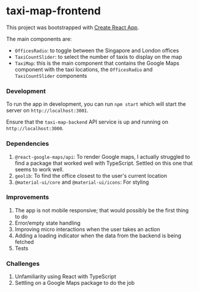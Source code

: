 # taxi-map-frontend
This project was bootstrapped with [Create React App](https://github.com/facebook/create-react-app).

The main components are:
- `OfficesRadio`: to toggle between the Singapore and London offices
- `TaxiCountSlider`: to select the number of taxis to display on the map
- `TaxiMap`: this is the main component that contains the Google Maps component with the taxi locations, the `OfficesRadio` and `TaxiCountSlider` components

### Development
To run the app in development, you can run `npm start` which will start the server on `http://localhost:3001`.

Ensure that the `taxi-map-backend` API service is up and running on `http://localhost:3000`.


### Dependencies
1. `@react-google-maps/api`: To render Google maps, I actually struggled to find a package that worked well with TypeScript. Settled on this one that seems to work well.
2. `geolib`: To find the office closest to the user's current location
3. `@material-ui/core` and `@material-ui/icons`: For styling


### Improvements
1. The app is not mobile responsive; that would possibly be the first thing to do
2. Error/empty state handling
3. Improving micro interactions when the user takes an action
4. Adding a loading indicator when the data from the backend is being fetched
5. Tests

### Challenges
1. Unfamiliarity using React with TypeScript
2. Settling on a Google Maps package to do the job
